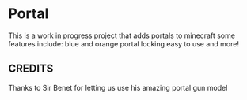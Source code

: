# Portal
This is a work in progress project that adds portals to minecraft
some features include:
blue and orange portal locking
easy to use
and more!

CREDITS
------------
Thanks to Sir Benet for letting us use his amazing portal gun model
